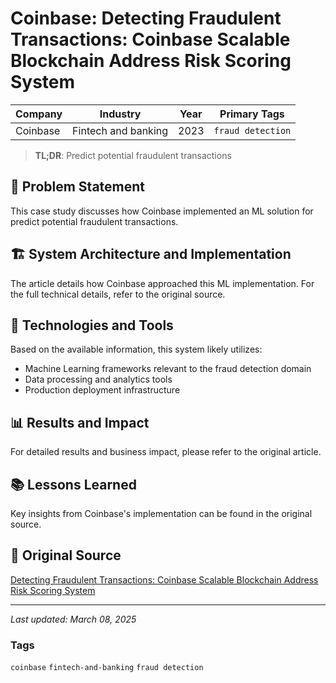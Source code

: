 # Coinbase: Detecting Fraudulent Transactions: Coinbase Scalable Blockchain Address Risk Scoring System

| Company | Industry | Year | Primary Tags | 
|---------|----------|------|--------------|
| Coinbase | Fintech and banking | 2023 | `fraud detection` |

> **TL;DR**: Predict potential fraudulent transactions

## 📝 Problem Statement

This case study discusses how Coinbase implemented an ML solution for predict potential fraudulent transactions.

## 🏗️ System Architecture and Implementation

The article details how Coinbase approached this ML implementation. For the full technical details, refer to the original source.

## 🔧 Technologies and Tools

Based on the available information, this system likely utilizes:

- Machine Learning frameworks relevant to the fraud detection domain
- Data processing and analytics tools
- Production deployment infrastructure

## 📊 Results and Impact

For detailed results and business impact, please refer to the original article.

## 📚 Lessons Learned

Key insights from Coinbase's implementation can be found in the original source.

## 🔗 Original Source

[Detecting Fraudulent Transactions: Coinbase Scalable Blockchain Address Risk Scoring System](https://www.coinbase.com/blog/detecting-fraudulent-transactions-coinbase-scalable-blockchain-address-risk)

---

*Last updated: March 08, 2025*

### Tags

`coinbase` `fintech-and-banking` `fraud detection`
